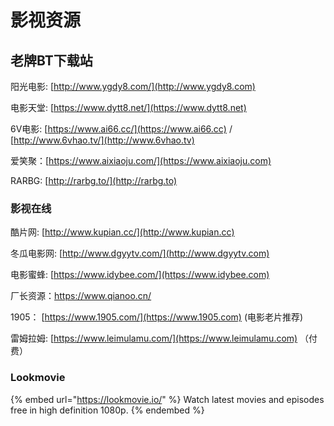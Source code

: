 # 影视资源

## 老牌BT下载站

阳光电影: [http://www.ygdy8.com/](http://www.ygdy8.com)

电影天堂: [https://www.dytt8.net/](https://www.dytt8.net)

6V电影: [https://www.ai66.cc/](https://www.ai66.cc) / [http://www.6vhao.tv/](http://www.6vhao.tv)

爱笑聚：[https://www.aixiaoju.com/](https://www.aixiaoju.com)

RARBG: [http://rarbg.to/](http://rarbg.to)

### 影视在线

酷片网: [http://www.kupian.cc/](http://www.kupian.cc)

冬瓜电影网: [http://www.dgyytv.com/](http://www.dgyytv.com)

电影蜜蜂: [https://www.idybee.com/](https://www.idybee.com)

厂长资源：https://www.qianoo.cn/

1905： [https://www.1905.com/](https://www.1905.com) (电影老片推荐)

雷姆拉姆: [https://www.leimulamu.com/](https://www.leimulamu.com) （付费）

### Lookmovie

{% embed url="https://lookmovie.io/" %}
Watch latest movies and episodes free in high definition 1080p.&#x20;
{% endembed %}
